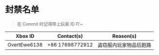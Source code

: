 # 封禁名单

> 在 Commit 时记得带上玩家 ID 吖~

|Xbox ID|Contact(s)|Reason(s)|
|:-:|:-:|:-:|
|OvertEwe6138|+86 17698772912|盗窃服内玩家物品后跑路|
